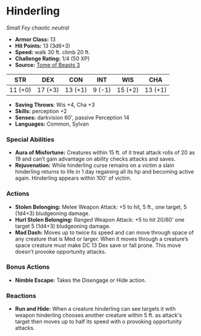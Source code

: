 # Hinderling

*Small* *Fey* *chaotic neutral*

- **Armor Class:** 13
- **Hit Points:** 13 (3d6+3)
- **Speed:** walk 30 ft. climb 20 ft.
- **Challenge Rating:** 1/4 (50 XP)
- **Source:** [Tome of Beasts 3](https://koboldpress.com/kpstore/product/tome-of-beasts-2-for-5th-edition/)

| STR | DEX | CON | INT | WIS | CHA |
| --- | --- | --- | --- | --- | --- |
| 11 (+0) | 17 (+3) | 13 (+1) | 9 (-1) | 15 (+2) | 13 (+1) |

- **Saving Throws**: Wis +4, Cha +3
- **Skills:** perception +2
- **Senses:** darkvision 60', passive Perception 14
- **Languages:** Common, Sylvan
### Special Abilities
- **Aura of Misfortune:** Creatures within 15 ft. of it treat attack rolls of 20 as 19 and can’t gain advantage on ability checks attacks and saves.
- **Rejuvenation:** While hinderling curse remains on a victim a slain hinderling returns to life in 1 day regaining all its hp and becoming active again. Hinderling appears within 100' of victim.
### Actions
- **Stolen Belonging:** Melee Weapon Attack: +5 to hit, 5 ft., one target, 5 (1d4+3) bludgeoning damage.
- **Hurl Stolen Belonging:** Ranged Weapon Attack: +5 to hit 20/60' one target 5 (1d4+3) bludgeoning damage.
- **Mad Dash:** Moves up to twice its speed and can move through space of any creature that is Med or larger. When it moves through a creature’s space creature must make DC 13 Dex save or fall prone. This move doesn’t provoke opportunity attacks.
### Bonus Actions
- **Nimble Escape:** Takes the Disengage or Hide action.
### Reactions
- **Run and Hide:** When a creature hinderling can see targets it with weapon hinderling chooses another creature within 5 ft. as attack's target then moves up to half its speed with o provoking opportunity attacks.
